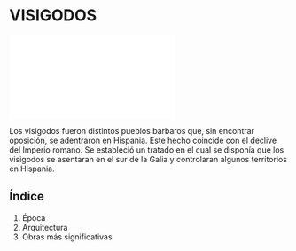 # VISIGODOS
![visigodos](iso/img/visigodos.img)


Los visigodos fueron distintos pueblos bárbaros que, sin encontrar oposición, se
adentraron en Hispania. Este hecho coincide con el declive del Imperio romano. Se
estableció un tratado en el cual se disponía que los visigodos se asentaran en el sur de
la Galia y controlaran algunos territorios en Hispania.

## Índice
  1. Época
  2. Arquitectura
  3. Obras más significativas
